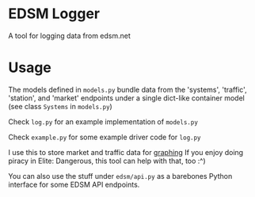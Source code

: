 # EDSM Logger
A tool for logging data from edsm.net

# Usage
The models defined in `models.py` bundle data from the 'systems', 'traffic', 'station', and 'market' endpoints under a single dict-like container model (see class `Systems` in `models.py`)

Check `log.py` for an example implementation of `models.py`

Check `example.py` for some example driver code for `log.py`

I use this to store market and traffic data for [graphing](https://github.com/altair-viz/altair) 
If you enjoy doing piracy in Elite: Dangerous, this tool can help with that, too :^)

You can also use the stuff under `edsm/api.py` as a barebones Python interface for some EDSM API endpoints.

